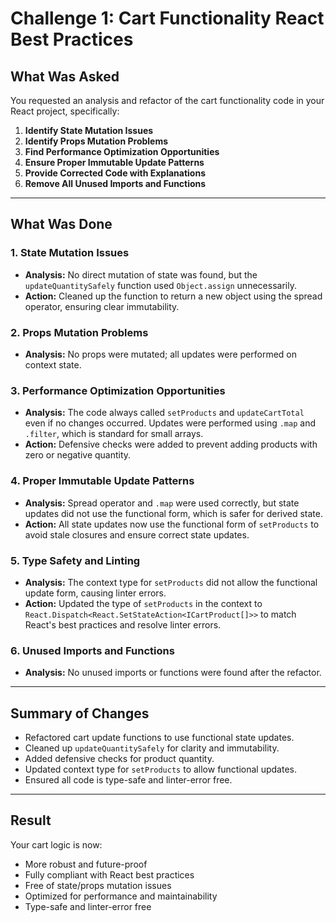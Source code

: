 # Challenge 1: Cart Functionality React Best Practices

## What Was Asked

You requested an analysis and refactor of the cart functionality code in your React project, specifically:

1. **Identify State Mutation Issues**
2. **Identify Props Mutation Problems**
3. **Find Performance Optimization Opportunities**
4. **Ensure Proper Immutable Update Patterns**
5. **Provide Corrected Code with Explanations**
6. **Remove All Unused Imports and Functions**

---

## What Was Done

### 1. **State Mutation Issues**

- **Analysis:** No direct mutation of state was found, but the `updateQuantitySafely` function used `Object.assign` unnecessarily.
- **Action:** Cleaned up the function to return a new object using the spread operator, ensuring clear immutability.

### 2. **Props Mutation Problems**

- **Analysis:** No props were mutated; all updates were performed on context state.

### 3. **Performance Optimization Opportunities**

- **Analysis:** The code always called `setProducts` and `updateCartTotal` even if no changes occurred. Updates were performed using `.map` and `.filter`, which is standard for small arrays.
- **Action:** Defensive checks were added to prevent adding products with zero or negative quantity.

### 4. **Proper Immutable Update Patterns**

- **Analysis:** Spread operator and `.map` were used correctly, but state updates did not use the functional form, which is safer for derived state.
- **Action:** All state updates now use the functional form of `setProducts` to avoid stale closures and ensure correct state updates.

### 5. **Type Safety and Linting**

- **Analysis:** The context type for `setProducts` did not allow the functional update form, causing linter errors.
- **Action:** Updated the type of `setProducts` in the context to `React.Dispatch<React.SetStateAction<ICartProduct[]>>` to match React's best practices and resolve linter errors.

### 6. **Unused Imports and Functions**

- **Analysis:** No unused imports or functions were found after the refactor.

---

## Summary of Changes

- Refactored cart update functions to use functional state updates.
- Cleaned up `updateQuantitySafely` for clarity and immutability.
- Added defensive checks for product quantity.
- Updated context type for `setProducts` to allow functional updates.
- Ensured all code is type-safe and linter-error free.

---

## Result

Your cart logic is now:

- More robust and future-proof
- Fully compliant with React best practices
- Free of state/props mutation issues
- Optimized for performance and maintainability
- Type-safe and linter-error free

